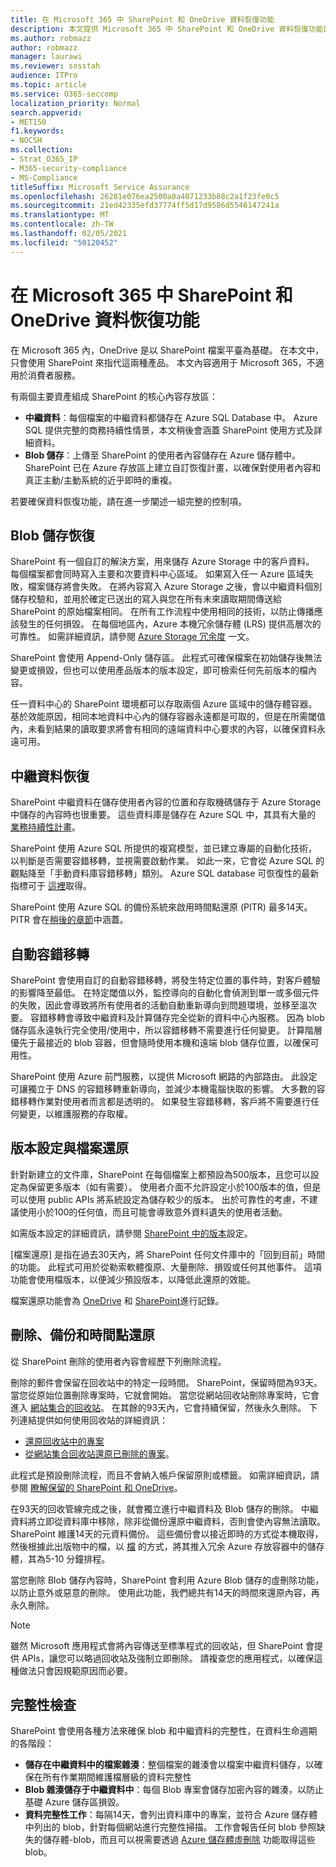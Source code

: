 ```yaml
---
title: 在 Microsoft 365 中 SharePoint 和 OneDrive 資料恢復功能
description: 本文提供 Microsoft 365 中 SharePoint 和 OneDrive 資料恢復功能的概覽。
ms.author: robmazz
author: robmazz
manager: laurawi
ms.reviewer: sosstah
audience: ITPro
ms.topic: article
ms.service: O365-seccomp
localization_priority: Normal
search.appverid:
- MET150
f1.keywords:
- NOCSH
ms.collection:
- Strat_O365_IP
- M365-security-compliance
- MS-Compliance
titleSuffix: Microsoft Service Assurance
ms.openlocfilehash: 26281e076ea2500a0a4071233b88c2a1f23fe9c5
ms.sourcegitcommit: 21ed42335efd37774ff5d17d9586d5546147241a
ms.translationtype: MT
ms.contentlocale: zh-TW
ms.lasthandoff: 02/05/2021
ms.locfileid: "50120452"
---
```

# <a name="sharepoint-and-onedrive-data-resiliency-in-microsoft-365"></a>在 Microsoft 365 中 SharePoint 和 OneDrive 資料恢復功能

在 Microsoft 365 內，OneDrive 是以 SharePoint 檔案平臺為基礎。 在本文中，只會使用 SharePoint 來指代這兩種產品。 本文內容適用于 Microsoft 365，不適用於消費者服務。

有兩個主要資產組成 SharePoint 的核心內容存放區：

- **中繼資料**：每個檔案的中繼資料都儲存在 Azure SQL Database 中。 Azure SQL 提供完整的商務持續性情景，本文稍後會涵蓋 SharePoint 使用方式及詳細資料。
- **Blob 儲存**：上傳至 SharePoint 的使用者內容儲存在 Azure 儲存體中。 SharePoint 已在 Azure 存放區上建立自訂恢復計畫，以確保對使用者內容和真正主動/主動系統的近乎即時的重複。

若要確保資料恢復功能，請在進一步闡述一組完整的控制項。

## <a name="blob-storage-resilience"></a>Blob 儲存恢復

SharePoint 有一個自訂的解決方案，用來儲存 Azure Storage 中的客戶資料。 每個檔案都會同時寫入主要和次要資料中心區域。 如果寫入任一 Azure 區域失敗，檔案儲存將會失敗。 在將內容寫入 Azure Storage 之後，會以中繼資料個別儲存校驗和，並用於確定已送出的寫入與您在所有未來讀取期間傳送給 SharePoint 的原始檔案相同。 在所有工作流程中使用相同的技術，以防止傳播應該發生的任何損毀。 在每個地區內，Azure 本機冗余儲存體 (LRS) 提供高層次的可靠性。 如需詳細資訊，請參閱 [Azure Storage 冗余度](/azure/storage/common/storage-redundancy-lrs) 一文。

SharePoint 會使用 Append-Only 儲存區。 此程式可確保檔案在初始儲存後無法變更或損毀，但也可以使用產品版本的版本設定，即可檢索任何先前版本的檔內容。

任一資料中心的 SharePoint 環境都可以存取兩個 Azure 區域中的儲存體容器。 基於效能原因，相同本地資料中心內的儲存容器永遠都是可取的，但是在所需閾值內，未看到結果的讀取要求將會有相同的遠端資料中心要求的內容，以確保資料永遠可用。

## <a name="metadata-resilience"></a>中繼資料恢復

SharePoint 中繼資料在儲存使用者內容的位置和存取機碼儲存于 Azure Storage 中儲存的內容時也很重要。 這些資料庫是儲存在 Azure SQL 中，其具有大量的 [業務持續性計畫](/azure/sql-database/sql-database-business-continuity)。

SharePoint 使用 Azure SQL 所提供的複寫模型，並已建立專屬的自動化技術，以判斷是否需要容錯移轉，並視需要啟動作業。 如此一來，它會從 Azure SQL 的觀點降至「手動資料庫容錯移轉」類別。 Azure SQL database 可恢復性的最新指標可于 [這裡](/azure/azure-sql/database/business-continuity-high-availability-disaster-recover-hadr-overview#recover-a-database-to-the-existing-server)取得。

SharePoint 使用 Azure SQL 的備份系統來啟用時間點還原 (PITR) 最多14天。 PITR 會在[稍後的章節](#deletion-backup-and-point-in-time-restore)中涵蓋。

## <a name="automated-failover"></a>自動容錯移轉

SharePoint 會使用自訂的自動容錯移轉，將發生特定位置的事件時，對客戶體驗的影響降至最低。 在特定閾值以外，監控導向的自動化會偵測到單一或多個元件的失敗，因此會導致將所有使用者的活動自動重新導向到問題環境，並移至溫次要。 容錯移轉會導致中繼資料及計算儲存完全從新的資料中心內服務。 因為 blob 儲存區永遠執行完全使用/使用中，所以容錯移轉不需要進行任何變更。 計算階層優先于最接近的 blob 容器，但會隨時使用本機和遠端 blob 儲存位置，以確保可用性。

SharePoint 使用 Azure 前門服務，以提供 Microsoft 網路的內部路由。 此設定可讓獨立于 DNS 的容錯移轉重新導向，並減少本機電腦快取的影響。 大多數的容錯移轉作業對使用者而言都是透明的。 如果發生容錯移轉，客戶將不需要進行任何變更，以維護服務的存取權。

## <a name="versioning-and-files-restore"></a>版本設定與檔案還原

針對新建立的文件庫，SharePoint 在每個檔案上都預設為500版本，且您可以設定為保留更多版本（如有需要）。 使用者介面不允許設定小於100版本的值，但是可以使用 public APIs 將系統設定為儲存較少的版本。 出於可靠性的考慮，不建議使用小於100的任何值，而且可能會導致意外資料遺失的使用者活動。

如需版本設定的詳細資訊，請參閱 [SharePoint 中的版本](/microsoft-365/community/versioning-basics-best-practices)設定。

[檔案還原] 是指在過去30天內，將 SharePoint 任何文件庫中的「回到目前」時間的功能。 此程式可用於從勒索軟體復原、大量刪除、損毀或任何其他事件。 這項功能會使用檔版本，以便減少預設版本，以降低此還原的效能。

檔案還原功能會為 [OneDrive](https://support.office.com/article/restore-your-onedrive-fa231298-759d-41cf-bcd0-25ac53eb8a15) 和 [SharePoint](https://support.office.com/article/Restore-a-document-library-317791c3-8bd0-4dfd-8254-3ca90883d39a)進行記錄。

## <a name="deletion-backup-and-point-in-time-restore"></a>刪除、備份和時間點還原

從 SharePoint 刪除的使用者內容會經歷下列刪除流程。

刪除的郵件會保留在回收站中的特定一段時間。 SharePoint，保留時間為93天。 當您從原始位置刪除專案時，它就會開始。 當您從網站回收站刪除專案時，它會進入 [網站集合的回收站](https://support.office.com/article/restore-deleted-items-from-the-site-collection-recycle-bin-5fa924ee-16d7-487b-9a0a-021b9062d14b)。 在其餘的93天內，它會持續保留，然後永久刪除。 下列連結提供如何使用回收站的詳細資訊：

- [還原回收站中的專案](https://support.office.com/article/Restore-items-in-the-Recycle-Bin-of-a-SharePoint-site-6df466b6-55f2-4898-8d6e-c0dff851a0be)
- [從網站集合回收站還原已刪除的專案](https://support.office.com/article/Restore-deleted-items-from-the-site-collection-recycle-bin-5fa924ee-16d7-487b-9a0a-021b9062d14b)。

此程式是預設刪除流程，而且不會納入帳戶保留原則或標籤。 如需詳細資訊，請參閱 [瞭解保留的 SharePoint 和 OneDrive](/microsoft-365/compliance/retention-policies-sharepoint)。

在93天的回收管線完成之後，就會獨立進行中繼資料及 Blob 儲存的刪除。 中繼資料將立即從資料庫中移除，除非從備份還原中繼資料，否則會使內容無法讀取。 SharePoint 維護14天的元資料備份。 這些備份會以接近即時的方式從本機取得，然後根據此出版物中的檔，以 [檔](/azure/sql-database/sql-database-automated-backups) 的方式，將其推入冗余 Azure 存放容器中的儲存體，其為5-10 分鐘排程。

當您刪除 Blob 儲存內容時，SharePoint 會利用 Azure Blob 儲存的虛刪除功能，以防止意外或惡意的刪除。 使用此功能，我們總共有14天的時間來還原內容，再永久刪除。

>[!Note]
>雖然 Microsoft 應用程式會將內容傳送至標準程式的回收站，但 SharePoint 會提供 APIs，讓您可以略過回收站及強制立即刪除。 請複查您的應用程式，以確保這種做法只會因規範原因而必要。

## <a name="integrity-checks"></a>完整性檢查

SharePoint 會使用各種方法來確保 blob 和中繼資料的完整性，在資料生命週期的各階段：

- **儲存在中繼資料中的檔案雜湊**：整個檔案的雜湊會以檔案中繼資料儲存，以確保在所有作業期間維護檔層級的資料完整性
- **Blob 雜湊儲存于中繼資料中**：每個 Blob 專案會儲存加密內容的雜湊，以防止基礎 Azure 儲存區損毀。
- **資料完整性工作**：每隔14天，會列出資料庫中的專案，並符合 Azure 儲存體中列出的 blob，針對每個網站進行完整性掃描。 工作會報告任何 blob 參照缺失的儲存體-blob，而且可以視需要透過 [Azure 儲存體虛刪除](/azure/storage/blobs/soft-delete-blob-overview) 功能取得這些 blob。
